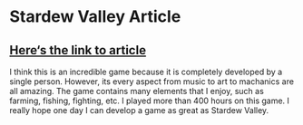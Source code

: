 # Stardew Valley Article

## [Here‘s the link to article](https://www.vulture.com/2016/03/first-time-developer-made-stardew-valley.html)

I think this is an incredible game because it is completely developed by a single person. However, its every aspect from music to art to machanics are all amazing. The game contains many elements that I enjoy, such as farming, fishing, fighting, etc. I played more than 400 hours on this game. I really hope one day I can develop a game as great as Stardew Valley.
